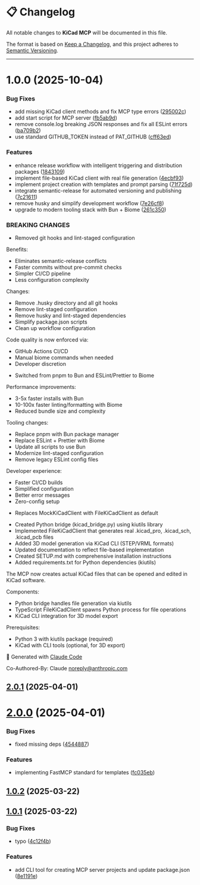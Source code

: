 # 📋 Changelog

All notable changes to **KiCad MCP** will be documented in this file.

The format is based on [Keep a Changelog](https://keepachangelog.com/en/1.0.0/),
and this project adheres to [Semantic Versioning](https://semver.org/spec/v2.0.0.html).

---

# 1.0.0 (2025-10-04)


### Bug Fixes

* add missing KiCad client methods and fix MCP type errors ([295002c](https://github.com/muammar-yacoob/kicad-mcp/commit/295002cd60091d58ce9085dc6d057a49564e610a))
* add start script for MCP server ([fb5ab9d](https://github.com/muammar-yacoob/kicad-mcp/commit/fb5ab9d4f9ce8a8d411294eb6e67ef160aed4eb0))
* remove console.log breaking JSON responses and fix all ESLint errors ([ba709b2](https://github.com/muammar-yacoob/kicad-mcp/commit/ba709b278e6430d6f4ba96963abf0a4493e8b2d2))
* use standard GITHUB_TOKEN instead of PAT_GITHUB ([cff63ed](https://github.com/muammar-yacoob/kicad-mcp/commit/cff63edd42f35da50a228c5c9010de558c3d311c))


### Features

* enhance release workflow with intelligent triggering and distribution packages ([1843109](https://github.com/muammar-yacoob/kicad-mcp/commit/1843109756579af8fe05ebadfe572aa675774e5a))
* implement file-based KiCad client with real file generation ([4ecbf93](https://github.com/muammar-yacoob/kicad-mcp/commit/4ecbf93b8ba57b0ffefca9fd134a4a2193fce730))
* implement project creation with templates and prompt parsing ([71f725d](https://github.com/muammar-yacoob/kicad-mcp/commit/71f725d4ae2733785dd4406ee2a2feea96361c7b))
* integrate semantic-release for automated versioning and publishing ([7c21611](https://github.com/muammar-yacoob/kicad-mcp/commit/7c21611c42dc70bd83787ba47fce951b08ecc8f8))
* remove husky and simplify development workflow ([7e26cf8](https://github.com/muammar-yacoob/kicad-mcp/commit/7e26cf8f375a977dd8d4f94d740e86f03ff840d2))
* upgrade to modern tooling stack with Bun + Biome ([261c350](https://github.com/muammar-yacoob/kicad-mcp/commit/261c3508c0af77433ea097c296872aff671079fa))


### BREAKING CHANGES

* Removed git hooks and lint-staged configuration

Benefits:
- Eliminates semantic-release conflicts
- Faster commits without pre-commit checks
- Simpler CI/CD pipeline
- Less configuration complexity

Changes:
- Remove .husky directory and all git hooks
- Remove lint-staged configuration
- Remove husky and lint-staged dependencies
- Simplify package.json scripts
- Clean up workflow configuration

Code quality is now enforced via:
- GitHub Actions CI/CD
- Manual biome commands when needed
- Developer discretion
* Switched from pnpm to Bun and ESLint/Prettier to Biome

Performance improvements:
- 3-5x faster installs with Bun
- 10-100x faster linting/formatting with Biome
- Reduced bundle size and complexity

Tooling changes:
- Replace pnpm with Bun package manager
- Replace ESLint + Prettier with Biome
- Update all scripts to use Bun
- Modernize lint-staged configuration
- Remove legacy ESLint config files

Developer experience:
- Faster CI/CD builds
- Simplified configuration
- Better error messages
- Zero-config setup
* Replaces MockKiCadClient with FileKiCadClient as default

- Created Python bridge (kicad_bridge.py) using kiutils library
- Implemented FileKiCadClient that generates real .kicad_pro, .kicad_sch, .kicad_pcb files
- Added 3D model generation via KiCad CLI (STEP/VRML formats)
- Updated documentation to reflect file-based implementation
- Created SETUP.md with comprehensive installation instructions
- Added requirements.txt for Python dependencies (kiutils)

The MCP now creates actual KiCad files that can be opened and edited in KiCad software.

Components:
- Python bridge handles file generation via kiutils
- TypeScript FileKiCadClient spawns Python process for file operations
- KiCad CLI integration for 3D model export

Prerequisites:
- Python 3 with kiutils package (required)
- KiCad with CLI tools (optional, for 3D export)

🤖 Generated with [Claude Code](https://claude.com/claude-code)

Co-Authored-By: Claude <noreply@anthropic.com>

## [2.0.1](https://github.com/mcpdotdirect/template-mcp-server/compare/v2.0.0...v2.0.1) (2025-04-01)

# [2.0.0](https://github.com/mcpdotdirect/template-mcp-server/compare/v1.0.2...v2.0.0) (2025-04-01)

### Bug Fixes

- fixed missing deps ([4544887](https://github.com/mcpdotdirect/template-mcp-server/commit/4544887fad7864041a501aff566e225dfb67515d))

### Features

- implementing FastMCP standard for templates ([fc035eb](https://github.com/mcpdotdirect/template-mcp-server/commit/fc035eb91555545bf3cb585db90f11d043ab8d27))

## [1.0.2](https://github.com/mcpdotdirect/template-mcp-server/compare/v1.0.1...v1.0.2) (2025-03-22)

## [1.0.1](https://github.com/mcpdotdirect/template-mcp-server/compare/v1.0.0...v1.0.1) (2025-03-22)

### Bug Fixes

- typo ([4c12f4b](https://github.com/mcpdotdirect/template-mcp-server/commit/4c12f4b8a84310656882b6fa0ce0f78a98bd2eaf))

### Features

- add CLI tool for creating MCP server projects and update package.json ([8e1191e](https://github.com/mcpdotdirect/template-mcp-server/commit/8e1191e0e9e299fd0e02c4822d2141c64fe8d57e))
